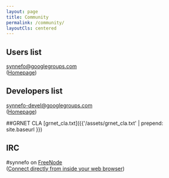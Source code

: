 ```yaml
---
layout: page
title: Community
permalink: /community/
layoutCls: centered
---
```


## Users list
[synnefo@googlegroups.com](mailto:synnefo@googlegroups.com)  
([Homepage](https://groups.google.com/forum/?fromgroups#!forum/synnefo))

## Developers list
[synnefo-devel@googlegroups.com](mailto:synnefo-devel@googlegroups.com)  
([Homepage](https://groups.google.com/forum/?fromgroups#!forum/synnefo-devel))      

##GRNET CLA
[grnet_cla.txt]({{'/assets/grnet_cla.txt' | prepend: site.baseurl }})

## IRC
#synnefo on [FreeNode](http://freenode.net)  
([Connect directly from inside your web browser](https://kiwiirc.com/client/chat.freenode.net/synnefo))
